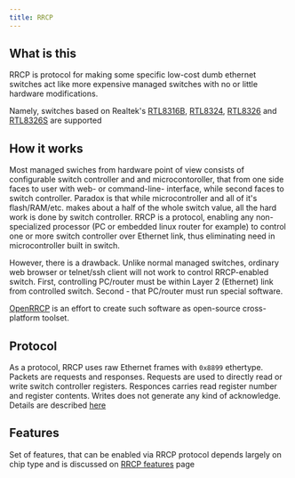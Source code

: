 ```yaml
---
title: RRCP
---
```


## What is this

RRCP is protocol for making some specific low-cost dumb ethernet switches act like more expensive managed switches with
no or little hardware modifications.

Namely, switches based on Realtek's [RTL8316B], [RTL8324], [RTL8326] and [RTL8326S] are supported

## How it works

Most managed swiches from hardware point of view consists of configurable switch controller and and microcontoroller,
that from one side faces to user with web- or command-line- interface, while second faces to switch controller. Paradox
is that while microcontroller and all of it's flash/RAM/etc. makes about a half of the whole switch value, all the hard
work is done by switch controller. RRCP is a protocol, enabling any non-specialized processor (PC or embedded linux
router for example) to control one or more switch controller over Ethernet link, thus eliminating need in
microcontroller built in switch.

However, there is a drawback. Unlike normal managed switches, ordinary web browser or telnet/ssh client will not work to
control RRCP-enabled switch. First, controlling PC/router must be within Layer 2 (Ethernet) link from controlled switch.
Second - that PC/router must run special software.

[OpenRRCP] is an effort to create such software as open-source cross-platform toolset.

## Protocol

As a protocol, RRCP uses raw Ethernet frames with `0x8899` ethertype. Packets are requests and responses. Requests are
used to directly read or write switch controller registers. Responces carries read register number and register
contents. Writes does not generate any kind of acknowledge. Details are described [here][RRCP_protocol]

## Features

Set of features, that can be enabled via RRCP protocol depends largely on chip type and is discussed on
[RRCP features][RRCP_features] page

[RTL8316B]: chip/rtl8316b.md
[RTL8324]: chip/rtl8324.md
[RTL8326]: chip/rtl8326.md
[RTL8326S]: chip/rtl8326s.md
[RRCP_protocol]: rrcp_protocol.md
[RRCP_features]: rrcp_features.md
[OpenRRCP]: {{site.url}}
